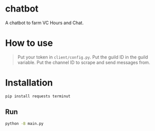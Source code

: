 # chatbot
A chatbot to farm VC Hours and Chat.

# How to use
> Put your token in `client/config.py`.
> Put the guild ID in the guild variable.
> Put the channel ID to scrape and send messages from.

# Installation
```cmd
pip install requests terminut
```
## Run
```cmd
python -B main.py
```
